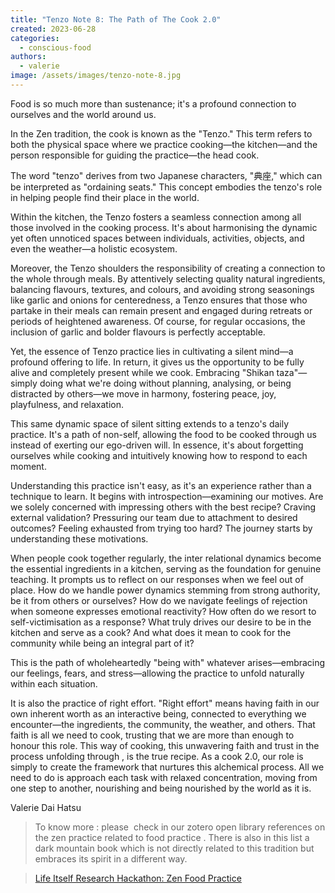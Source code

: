 ```yaml
---
title: "Tenzo Note 8: The Path of The Cook 2.0"
created: 2023-06-28
categories: 
  - conscious-food
authors: 
  - valerie
image: /assets/images/tenzo-note-8.jpg
---
```


Food is so much more than sustenance; it's a profound connection to ourselves and the world around us.

In the Zen tradition, the cook is known as the "Tenzo." This term refers to both the physical space where we practice cooking—the kitchen—and the person responsible for guiding the practice—the head cook.

The word "tenzo" derives from two Japanese characters, "典座," which can be interpreted as "ordaining seats." This concept embodies the tenzo's role in helping people find their place in the world.

Within the kitchen, the Tenzo fosters a seamless connection among all those involved in the cooking process. It's about harmonising the dynamic yet often unnoticed spaces between individuals, activities, objects, and even the weather—a holistic ecosystem.

Moreover, the Tenzo shoulders the responsibility of creating a connection to the whole through meals. By attentively selecting quality natural ingredients, balancing flavours, textures, and colours, and avoiding strong seasonings like garlic and onions for centeredness, a Tenzo ensures that those who partake in their meals can remain present and engaged during retreats or periods of heightened awareness. Of course, for regular occasions, the inclusion of garlic and bolder flavours is perfectly acceptable.

Yet, the essence of Tenzo practice lies in cultivating a silent mind—a profound offering to life. In return, it gives us the opportunity to be fully alive and completely present while we cook. Embracing "Shikan taza"—simply doing what we're doing without planning, analysing, or being distracted by others—we move in harmony, fostering peace, joy, playfulness, and relaxation.

This same dynamic space of silent sitting extends to a tenzo's daily practice. It's a path of non-self, allowing the food to be cooked through us instead of exerting our ego-driven will. In essence, it's about forgetting ourselves while cooking and intuitively knowing how to respond to each moment.

Understanding this practice isn't easy, as it's an experience rather than a technique to learn. It begins with introspection—examining our motives. Are we solely concerned with impressing others with the best recipe? Craving external validation? Pressuring our team due to attachment to desired outcomes? Feeling exhausted from trying too hard? The journey starts by understanding these motivations.

When people cook together regularly, the inter relational dynamics become the essential ingredients in a kitchen, serving as the foundation for genuine teaching. It prompts us to reflect on our responses when we feel out of place. How do we handle power dynamics stemming from strong authority, be it from others or ourselves? How do we navigate feelings of rejection when someone expresses emotional reactivity? How often do we resort to self-victimisation as a response? What truly drives our desire to be in the kitchen and serve as a cook? And what does it mean to cook for the community while being an integral part of it?

This is the path of wholeheartedly "being with" whatever arises—embracing our feelings, fears, and stress—allowing the practice to unfold naturally within each situation.

It is also the practice of right effort. "Right effort" means having faith in our own inherent worth as an interactive being, connected to everything we encounter—the ingredients, the community, the weather, and others. That faith is all we need to cook, trusting that we are more than enough to honour this role. This way of cooking, this unwavering faith and trust in the process unfolding through , is the true recipe. As a cook 2.0, our role is simply to create the framework that nurtures this alchemical process. All we need to do is approach each task with relaxed concentration, moving from one step to another, nourishing and being nourished by the world as it is.

Valerie Dai Hatsu 
  

>To know more : please  check in our zotero open library references on the zen practice related to food practice . There is also in this list a dark mountain book which is not directly related to this tradition but embraces its spirit in a different way.

>[Life Itself Research Hackathon: Zen Food Practice](https://www.zotero.org/groups/5081870/lifeitself-research-hackathon/collections/JBAGGFHZ)